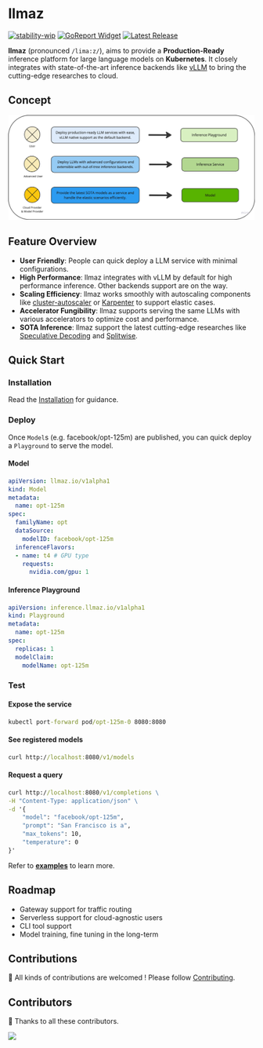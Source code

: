 # llmaz

[![stability-wip](https://img.shields.io/badge/stability-wip-lightgrey.svg)](https://github.com/mkenney/software-guides/blob/master/STABILITY-BADGES.md#work-in-progress)
[![GoReport Widget]][GoReport Status]
[![Latest Release](https://img.shields.io/github/v/release/inftyai/llmaz?include_prereleases)](https://github.com/inftyai/llmaz/releases/latest)

[GoReport Widget]: https://goreportcard.com/badge/github.com/inftyai/llmaz
[GoReport Status]: https://goreportcard.com/report/github.com/inftyai/llmaz

**llmaz** (pronounced `/lima:z/`), aims to provide a **Production-Ready** inference platform for large language models on **Kubernetes**. It closely integrates with state-of-the-art inference backends like [vLLM](https://github.com/vllm-project/vllm) to bring the cutting-edge researches to cloud.

## Concept

![image](./docs/assets/overview.png)

## Feature Overview

- **User Friendly**: People can quick deploy a LLM service with minimal configurations.
- **High Performance**: llmaz integrates with vLLM by default for high performance inference. Other backends support are on the way.
- **Scaling Efficiency**: llmaz works smoothly with autoscaling components like [cluster-autoscaler](https://github.com/kubernetes/autoscaler/tree/master/cluster-autoscaler) or [Karpenter](https://github.com/kubernetes-sigs/karpenter) to support elastic cases.
- **Accelerator Fungibility**: llmaz supports serving the same LLMs with various accelerators to optimize cost and performance.
- **SOTA Inference**: llmaz support the latest cutting-edge researches like [Speculative Decoding](https://arxiv.org/abs/2211.17192) and [Splitwise](https://arxiv.org/abs/2311.18677).

## Quick Start

### Installation

Read the [Installation](./docs/installation.md) for guidance.

### Deploy

Once `Model`s (e.g. facebook/opt-125m) are published, you can quick deploy a `Playground` to serve the model.

#### Model

```yaml
apiVersion: llmaz.io/v1alpha1
kind: Model
metadata:
  name: opt-125m
spec:
  familyName: opt
  dataSource:
    modelID: facebook/opt-125m
  inferenceFlavors:
  - name: t4 # GPU type
    requests:
      nvidia.com/gpu: 1
```

#### Inference Playground

```yaml
apiVersion: inference.llmaz.io/v1alpha1
kind: Playground
metadata:
  name: opt-125m
spec:
  replicas: 1
  modelClaim:
    modelName: opt-125m
```

### Test

#### Expose the service

```cmd
kubectl port-forward pod/opt-125m-0 8080:8080
```

#### See registered models

```cmd
curl http://localhost:8080/v1/models
```

#### Request a query

```cmd
curl http://localhost:8080/v1/completions \
-H "Content-Type: application/json" \
-d '{
    "model": "facebook/opt-125m",
    "prompt": "San Francisco is a",
    "max_tokens": 10,
    "temperature": 0
}'
```

Refer to **[examples](/docs/examples/README.md)** to learn more.

## Roadmap

- Gateway support for traffic routing
- Serverless support for cloud-agnostic users
- CLI tool support
- Model training, fine tuning in the long-term

## Contributions

🚀 All kinds of contributions are welcomed ! Please follow [Contributing](https://github.com/InftyAI/community/blob/main/CONTRIBUTING.md).

## Contributors

🎉 Thanks to all these contributors.

<a href="https://github.com/InftyAI/llmaz/graphs/contributors">
  <img src="https://contrib.rocks/image?repo=InftyAI/llmaz" />
</a>
